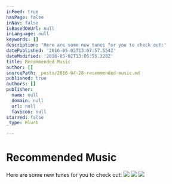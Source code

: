 ```yaml
---
inFeed: true
hasPage: false
inNav: false
isBasedOnUrl: null
inLanguage: null
keywords: []
description: 'Here are some new tunes for you to check out:'
datePublished: '2016-05-02T13:07:57.554Z'
dateModified: '2016-05-02T13:06:55.328Z'
title: Recommended Music
author: []
sourcePath: _posts/2016-04-28-recommended-music.md
published: true
authors: []
publisher:
  name: null
  domain: null
  url: null
  favicon: null
starred: false
_type: Blurb

---
```

# Recommended Music

Here are some new tunes for you to check out:
![](https://the-grid-user-content.s3-us-west-2.amazonaws.com/542075e7-d1b2-41ae-bc58-df575ef8f478.png)
![](https://the-grid-user-content.s3-us-west-2.amazonaws.com/f34154ee-7682-485c-a704-b722b0050fa0.png)
![](https://the-grid-user-content.s3-us-west-2.amazonaws.com/d3f594a7-969c-42d2-8b77-529d02b5b62e.png)